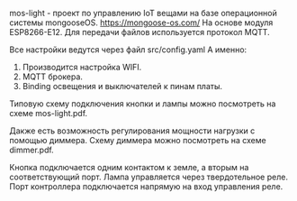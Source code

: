 mos-light - проект по управлению IoT вещами
на базе операционной системы mongooseOS. 
https://mongoose-os.com/
На основе модуля ESP8266-E12.
Для передачи файлов используется протокол MQTT.

Все настройки ведутся через файл src/config.yaml
А именно: 
1) Производится настройка WIFI.
2) MQTT брокера.
3) Binding освещения и выключателей к пинам платы.

Типовую схему подключения кнопки и лампы можно посмотреть на 
схеме mos-light.pdf.

Дакже есть возможность регулирования мощности нагрузки с помощью
диммера. Схему диммера можно посмотреть на схеме dimmer.pdf.

Кнопка подключается одним контактом к земле, а вторым на соответствующий порт.
Лампа управляется через твердотельное реле.
Порт контроллера подключается напрямую на вход управления реле.


